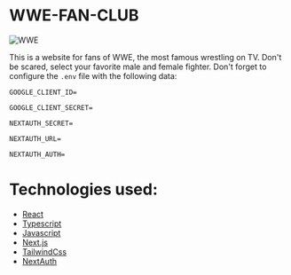 # WWE-FAN-CLUB

![WWE](https://github.com/JorgeCJ/WWE-FAN-CLUB/assets/127647774/36d1b41d-0878-427b-aa93-7abbb3bdf6b8)

This is a website for fans of WWE, the most famous wrestling on TV. Don't be scared, select your favorite male and female fighter. Don't forget to configure the `.env` file with the following data:

`GOOGLE_CLIENT_ID=`

`GOOGLE_CLIENT_SECRET=`

`NEXTAUTH_SECRET=`

`NEXTAUTH_URL=`

`NEXTAUTH_AUTH=`

# **Technologies used:**
- [React](https://react.dev/learn)
- [Typescript](https://www.typescriptlang.org/docs/)
- [Javascript](https://developer.mozilla.org/en-US/docs/Web/JavaScript)
- [Next.js](https://nextjs.org/docs)
- [TailwindCss](https://tailwindcss.com/docs/installation)
- [NextAuth](https://next-auth.js.org/providers/google)
